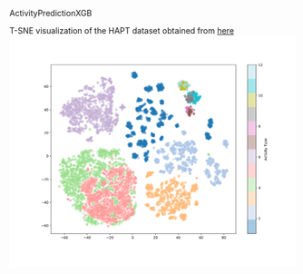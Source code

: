 </a>ActivityPredictionXGB</h1>
<p>T-SNE visualization of the HAPT dataset obtained from <a href="https://archive.ics.uci.edu/ml/datasets/Smartphone-Based+Recognition+of+Human+Activities+and+Postural+Transitions" title="HAPT dataset" rel="nofollow">here</a>
<a target="_blank" rel="noopener noreferrer" href="https://github.com/pauzzz/ActivityPredictionXGB/blob/master/output/TSNE.png"><img src="https://github.com/pauzzz/ActivityPredictionXGB/raw/master/output/TSNE.png" alt="TSNE" style="max-width:100%;"></a></p>

